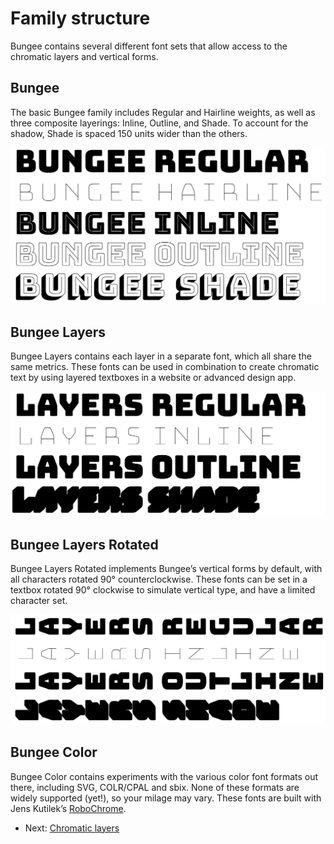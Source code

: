 
# Family structure

Bungee contains several different font sets that allow access to the chromatic layers and vertical forms. 

## Bungee

The basic Bungee family includes Regular and Hairline weights, as well as three composite layerings: Inline, Outline, and Shade. To account for the shadow, Shade is spaced 150 units wider than the others.


![Bungee Basic](images/structure-bungee-basic.png)


## Bungee Layers

Bungee Layers contains each layer in a separate font, which all share the same metrics. These fonts can be used in combination to create chromatic text by using layered textboxes in a website or advanced design app.


![Bungee Layers](images/structure-bungee-layers.png)


## Bungee Layers Rotated

Bungee Layers Rotated implements Bungee’s vertical forms by default, with all characters rotated 90° counterclockwise. These fonts can be set in a textbox rotated 90° clockwise to simulate vertical type, and have a limited character set.


![Bungee Layers Rotated](images/structure-bungee-layers-rotated.png)

## Bungee Color

Bungee Color contains experiments with the various color font formats out there, including SVG, COLR/CPAL and sbix. None of these formats are widely supported (yet!), so your milage may vary. These fonts are built with Jens Kutilek’s <a href="https://github.com/fontfont/RoboChrome">RoboChrome</a>.

* Next: [Chromatic layers](2-chromatic-layers.md)